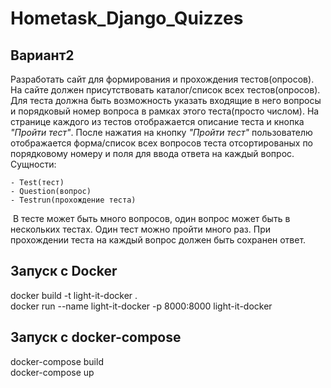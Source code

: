 # Hometask_Django_Quizzes

## Вариант2
Разработать сайт для формирования и прохождения тестов(опросов).
На сайте должен присутствовать каталог/список всех тестов(опросов).
Для теста должна быть возможность указать входящие в него вопросы и порядковый номер вопроса в рамках этого теста(просто числом).
На странице каждого из тестов отображается описание теста и кнопка _"Пройти тест"_.
После нажатия на кнопку _"Пройти тест"_ пользователю отображается форма/список всех вопросов теста отсортированых по порядковому номеру и поля для ввода ответа на каждый вопрос.
​
Сущности:
​
```
- Test(тест)
- Question(вопрос)
- Testrun(прохождение теста)
```
​
В тесте может быть много вопросов,
один вопрос может быть в нескольких тестах.
Один тест можно пройти много раз.
При прохождении теста на каждый вопрос должен быть
сохранен ответ.


## Запуск с Docker
docker build -t light-it-docker .  
docker run --name light-it-docker -p 8000:8000 light-it-docker

## Запуск с docker-compose
docker-compose build  
docker-compose up  
